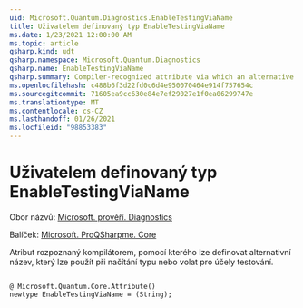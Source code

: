 ```yaml
---
uid: Microsoft.Quantum.Diagnostics.EnableTestingViaName
title: Uživatelem definovaný typ EnableTestingViaName
ms.date: 1/23/2021 12:00:00 AM
ms.topic: article
qsharp.kind: udt
qsharp.namespace: Microsoft.Quantum.Diagnostics
qsharp.name: EnableTestingViaName
qsharp.summary: Compiler-recognized attribute via which an alternative name can be defined that may be used when loading a type or callable for testing purposes.
ms.openlocfilehash: c488b6f3d22fd0c6d4e950070464e914f757654c
ms.sourcegitcommit: 71605ea9cc630e84e7ef29027e1f0ea06299747e
ms.translationtype: MT
ms.contentlocale: cs-CZ
ms.lasthandoff: 01/26/2021
ms.locfileid: "98853383"
---
```

# <a name="enabletestingvianame-user-defined-type"></a>Uživatelem definovaný typ EnableTestingViaName

Obor názvů: [Microsoft. prověří. Diagnostics](xref:Microsoft.Quantum.Diagnostics)

Balíček: [Microsoft. ProQSharpme. Core](https://nuget.org/packages/Microsoft.Quantum.QSharp.Core)


Atribut rozpoznaný kompilátorem, pomocí kterého lze definovat alternativní název, který lze použít při načítání typu nebo volat pro účely testování.

```qsharp

@ Microsoft.Quantum.Core.Attribute()
newtype EnableTestingViaName = (String);
```

